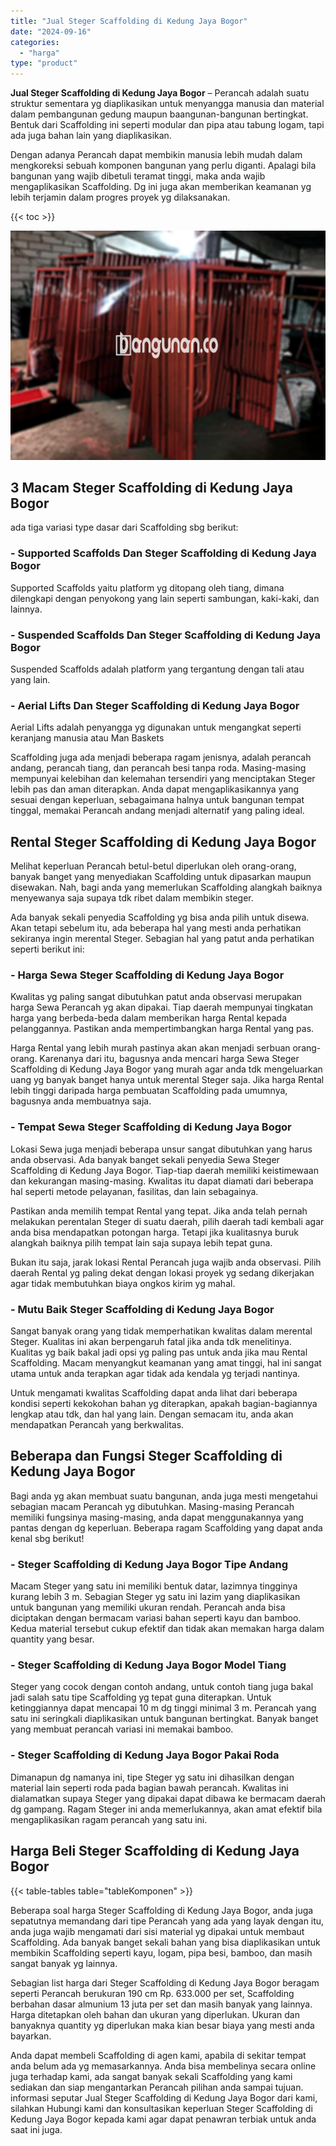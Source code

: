 ```yaml
---
title: "Jual Steger Scaffolding di Kedung Jaya Bogor"
date: "2024-09-16"
categories: 
  - "harga"
type: "product"
---
```


**Jual Steger Scaffolding di Kedung Jaya Bogor** – Perancah adalah suatu struktur sementara yg diaplikasikan untuk menyangga manusia dan material dalam pembangunan gedung maupun baangunan-bangunan bertingkat. Bentuk dari Scaffolding ini seperti modular dan pipa atau tabung logam, tapi ada juga bahan lain yang diaplikasikan.

Dengan adanya Perancah dapat membikin manusia lebih mudah dalam mengkoreksi sebuah komponen bangunan yang perlu diganti. Apalagi bila bangunan yang wajib dibetuli teramat tinggi, maka anda wajib mengaplikasikan Scaffolding. Dg ini juga akan memberikan keamanan yg lebih terjamin dalam progres proyek yg dilaksanakan.

{{< toc >}}

![Jual Steger Scaffolding di Kedung Jaya Bogor](/images/sewa-scaffolding-steger-05.png)

## 3 Macam Steger Scaffolding di Kedung Jaya Bogor

ada tiga variasi type dasar dari Scaffolding sbg berikut:

### \- Supported Scaffolds Dan Steger Scaffolding di Kedung Jaya Bogor

Supported Scaffolds yaitu platform yg ditopang oleh tiang, dimana dilengkapi dengan penyokong yang lain seperti sambungan, kaki-kaki, dan lainnya.

### \- Suspended Scaffolds Dan Steger Scaffolding di Kedung Jaya Bogor

Suspended Scaffolds adalah platform yang tergantung dengan tali atau yang lain.

### \- Aerial Lifts Dan Steger Scaffolding di Kedung Jaya Bogor

Aerial Lifts adalah penyangga yg digunakan untuk mengangkat seperti keranjang manusia atau Man Baskets

Scaffolding juga ada menjadi beberapa ragam jenisnya, adalah perancah andang, perancah tiang, dan perancah besi tanpa roda. Masing-masing mempunyai kelebihan dan kelemahan tersendiri yang menciptakan Steger lebih pas dan aman diterapkan. Anda dapat mengaplikasikannya yang sesuai dengan keperluan, sebagaimana halnya untuk bangunan tempat tinggal, memakai Perancah andang menjadi alternatif yang paling ideal.

## Rental Steger Scaffolding di Kedung Jaya Bogor

Melihat keperluan Perancah betul-betul diperlukan oleh orang-orang, banyak banget yang menyediakan Scaffolding untuk dipasarkan maupun disewakan. Nah, bagi anda yang memerlukan Scaffolding alangkah baiknya menyewanya saja supaya tdk ribet dalam membikin steger.

Ada banyak sekali penyedia Scaffolding yg bisa anda pilih untuk disewa. Akan tetapi sebelum itu, ada beberapa hal yang mesti anda perhatikan sekiranya ingin merental Steger. Sebagian hal yang patut anda perhatikan seperti berikut ini:

### \- Harga Sewa Steger Scaffolding di Kedung Jaya Bogor

Kwalitas yg paling sangat dibutuhkan patut anda observasi merupakan harga Sewa Perancah yg akan dipakai. Tiap daerah mempunyai tingkatan harga yang berbeda-beda dalam memberikan harga Rental kepada pelanggannya. Pastikan anda mempertimbangkan harga Rental yang pas.

Harga Rental yang lebih murah pastinya akan akan menjadi serbuan orang-orang. Karenanya dari itu, bagusnya anda mencari harga Sewa Steger Scaffolding di Kedung Jaya Bogor yang murah agar anda tdk mengeluarkan uang yg banyak banget hanya untuk merental Steger saja. Jika harga Rental lebih tinggi daripada harga pembuatan Scaffolding pada umumnya, bagusnya anda membuatnya saja.

### \- Tempat Sewa Steger Scaffolding di Kedung Jaya Bogor

Lokasi Sewa juga menjadi beberapa unsur sangat dibutuhkan yang harus anda observasi. Ada banyak banget sekali penyedia Sewa Steger Scaffolding di Kedung Jaya Bogor. Tiap-tiap daerah memiliki keistimewaan dan kekurangan masing-masing. Kwalitas itu dapat diamati dari beberapa hal seperti metode pelayanan, fasilitas, dan lain sebagainya.

Pastikan anda memilih tempat Rental yang tepat. Jika anda telah pernah melakukan perentalan Steger di suatu daerah, pilih daerah tadi kembali agar anda bisa mendapatkan potongan harga. Tetapi jika kualitasnya buruk alangkah baiknya pilih tempat lain saja supaya lebih tepat guna.

Bukan itu saja, jarak lokasi Rental Perancah juga wajib anda observasi. Pilih daerah Rental yg paling dekat dengan lokasi proyek yg sedang dikerjakan agar tidak membutuhkan biaya ongkos kirim yg mahal.

### \- Mutu Baik Steger Scaffolding di Kedung Jaya Bogor

Sangat banyak orang yang tidak memperhatikan kwalitas dalam merental Steger. Kualitas ini akan berpengaruh fatal jika anda tdk menelitinya. Kualitas yg baik bakal jadi opsi yg paling pas untuk anda jika mau Rental Scaffolding. Macam menyangkut keamanan yang amat tinggi, hal ini sangat utama untuk anda terapkan agar tidak ada kendala yg terjadi nantinya.

Untuk mengamati kwalitas Scaffolding dapat anda lihat dari beberapa kondisi seperti kekokohan bahan yg diterapkan, apakah bagian-bagiannya lengkap atau tdk, dan hal yang lain. Dengan semacam itu, anda akan mendapatkan Perancah yang berkwalitas.

## Beberapa dan Fungsi Steger Scaffolding di Kedung Jaya Bogor

Bagi anda yg akan membuat suatu bangunan, anda juga mesti mengetahui sebagian macam Perancah yg dibutuhkan. Masing-masing Perancah memiliki fungsinya masing-masing, anda dapat menggunakannya yang pantas dengan dg keperluan. Beberapa ragam Scaffolding yang dapat anda kenal sbg berikut!

### \- Steger Scaffolding di Kedung Jaya Bogor Tipe Andang

Macam Steger yang satu ini memiliki bentuk datar, lazimnya tingginya kurang lebih 3 m. Sebagian Steger yg satu ini lazim yang diaplikasikan untuk bangunan yang memiliki ukuran rendah. Perancah anda bisa diciptakan dengan bermacam variasi bahan seperti kayu dan bamboo. Kedua material tersebut cukup efektif dan tidak akan memakan harga dalam quantity yang besar.

### \- Steger Scaffolding di Kedung Jaya Bogor Model Tiang

Steger yang cocok dengan contoh andang, untuk contoh tiang juga bakal jadi salah satu tipe Scaffolding yg tepat guna diterapkan. Untuk ketinggiannya dapat mencapai 10 m dg tinggi minimal 3 m. Perancah yang satu ini seringkali diaplikasikan untuk bangunan bertingkat. Banyak banget yang membuat perancah variasi ini memakai bamboo.

### \- Steger Scaffolding di Kedung Jaya Bogor Pakai Roda

Dimanapun dg namanya ini, tipe Steger yg satu ini dihasilkan dengan material lain seperti roda pada bagian bawah perancah. Kwalitas ini dialamatkan supaya Steger yang dipakai dapat dibawa ke bermacam daerah dg gampang. Ragam Steger ini anda memerlukannya, akan amat efektif bila mengaplikasikan ragam perancah yang satu ini.

## Harga Beli Steger Scaffolding di Kedung Jaya Bogor

{{< table-tables table="tableKomponen" >}}

Beberapa soal harga Steger Scaffolding di Kedung Jaya Bogor, anda juga sepatutnya memandang dari tipe Perancah yang ada yang layak dengan itu, anda juga wajib mengamati dari sisi material yg dipakai untuk membaut Scaffolding. Ada banyak banget sekali bahan yang bisa diaplikasikan untuk membikin Scaffolding seperti kayu, logam, pipa besi, bamboo, dan masih sangat banyak yg lainnya.

Sebagian list harga dari Steger Scaffolding di Kedung Jaya Bogor beragam seperti Perancah berukuran 190 cm Rp. 633.000 per set, Scaffolding berbahan dasar almunium 13 juta per set dan masih banyak yang lainnya. Harga ditetapkan oleh bahan dan ukuran yang diperlukan. Ukuran dan banyaknya quantity yg diperlukan maka kian besar biaya yang mesti anda bayarkan.

Anda dapat membeli Scaffolding di agen kami, apabila di sekitar tempat anda belum ada yg memasarkannya. Anda bisa membelinya secara online juga terhadap kami, ada sangat banyak sekali Scaffolding yang kami sediakan dan siap mengantarkan Perancah pilihan anda sampai tujuan. informasi seputar Jual Steger Scaffolding di Kedung Jaya Bogor dari kami, silahkan Hubungi kami dan konsultasikan keperluan Steger Scaffolding di Kedung Jaya Bogor kepada kami agar dapat penawran terbiak untuk anda saat ini juga.
